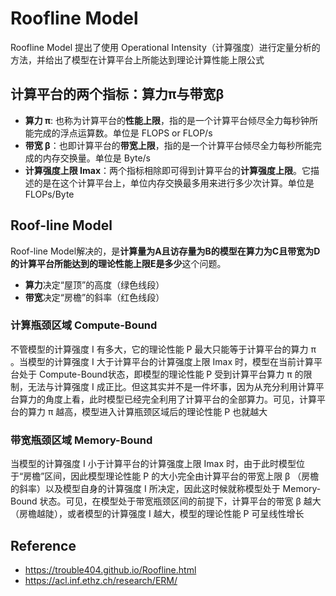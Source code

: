 # Roofline Model

Roofline Model 提出了使用 Operational Intensity（计算强度）进行定量分析的方法，并给出了模型在计算平台上所能达到理论计算性能上限公式

## 计算平台的两个指标：算力π与带宽β

- **算力 π**: 也称为计算平台的**性能上限**，指的是一个计算平台倾尽全力每秒钟所能完成的浮点运算数。单位是 FLOPS or FLOP/s
- **带宽 β**：也即计算平台的**带宽上限**，指的是一个计算平台倾尽全力每秒所能完成的内存交换量。单位是 Byte/s
- **计算强度上限 Imax**：两个指标相除即可得到计算平台的**计算强度上限**。它描述的是在这个计算平台上，单位内存交换最多用来进行多少次计算。单位是 FLOPs/Byte

## Roof-line Model

Roof-line Model解决的，是**计算量为A且访存量为B的模型在算力为C且带宽为D的计算平台所能达到的理论性能上限E是多少**这个问题。

- **算力**决定“屋顶”的高度（绿色线段）
- **带宽**决定“房檐”的斜率（红色线段）

### 计算瓶颈区域 Compute-Bound

不管模型的计算强度 I 有多大，它的理论性能 P 最大只能等于计算平台的算力 π 。当模型的计算强度 I 大于计算平台的计算强度上限 Imax 时，模型在当前计算平台处于 Compute-Bound状态，即模型的理论性能 P 受到计算平台算力 π 的限制，无法与计算强度 I 成正比。但这其实并不是一件坏事，因为从充分利用计算平台算力的角度上看，此时模型已经完全利用了计算平台的全部算力。可见，计算平台的算力 π 越高，模型进入计算瓶颈区域后的理论性能 P 也就越大

### 带宽瓶颈区域 Memory-Bound

当模型的计算强度 I 小于计算平台的计算强度上限 Imax 时，由于此时模型位于“房檐”区间，因此模型理论性能 P 的大小完全由计算平台的带宽上限 β （房檐的斜率）以及模型自身的计算强度 I 所决定，因此这时候就称模型处于 Memory-Bound 状态。可见，在模型处于带宽瓶颈区间的前提下，计算平台的带宽 β 越大（房檐越陡），或者模型的计算强度 I 越大，模型的理论性能 P 可呈线性增长

## Reference

- <https://trouble404.github.io/Roofline.html>
- <https://acl.inf.ethz.ch/research/ERM/>